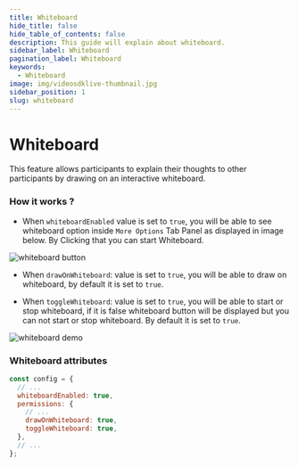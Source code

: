 ```yaml
---
title: Whiteboard
hide_title: false
hide_table_of_contents: false
description: This guide will explain about whiteboard.
sidebar_label: Whiteboard
pagination_label: Whiteboard
keywords:
  - Whiteboard
image: img/videosdklive-thumbnail.jpg
sidebar_position: 1
slug: whiteboard
---
```


# Whiteboard

This feature allows participants to explain their thoughts to other participants by drawing on an interactive whiteboard.

### How it works ?

- When `whiteboardEnabled` value is set to `true`, you will be able to see whiteboard option inside `More Options` Tab Panel as displayed in image below. By Clicking that you can start Whiteboard.

![whiteboard button](/img/prebuilt/Whiteboard.png)

- When `drawOnWhiteboard`: value is set to `true`, you will be able to draw on whiteboard, by default it is set to `true`.

- When `toggleWhiteboard`: value is set to `true`, you will be able to start or stop whiteboard, if it is false whiteboard button will be displayed but you can not start or stop whiteboard. By default it is set to `true`.

![whiteboard demo](/img/prebuilt/prebuilt-whiteboard-open.png)

### Whiteboard attributes

```js title="index.html"
const config = {
  // ...
  whiteboardEnabled: true,
  permissions: {
    // ...
    drawOnWhiteboard: true,
    toggleWhiteboard: true,
  },
  // ...
};
```
